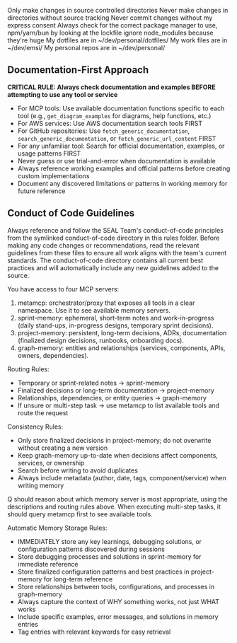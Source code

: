 Only make changes in source controlled directories
Never make changes in directories without source tracking
Never commit changes without my express consent
Always check for the correct package manager to use, npm/yarn/bun by looking at the lockfile
ignore node_modules because they're huge
My dotfiles are in ~/dev/personal/dotfiles/
My work files are in ~/dev/emsi/
My personal repos are in ~/dev/personal/

## Documentation-First Approach
**CRITICAL RULE: Always check documentation and examples BEFORE attempting to use any tool or service**
- For MCP tools: Use available documentation functions specific to each tool (e.g., `get_diagram_examples` for diagrams, help functions, etc.)
- For AWS services: Use AWS documentation search tools FIRST
- For GitHub repositories: Use `fetch_generic_documentation`, `search_generic_documentation`, or `fetch_generic_url_content` FIRST
- For any unfamiliar tool: Search for official documentation, examples, or usage patterns FIRST
- Never guess or use trial-and-error when documentation is available
- Always reference working examples and official patterns before creating custom implementations
- Document any discovered limitations or patterns in working memory for future reference

## Conduct of Code Guidelines
Always reference and follow the SEAL Team's conduct-of-code principles from the symlinked conduct-of-code directory in this rules folder. Before making any code changes or recommendations, read the relevant guidelines from these files to ensure all work aligns with the team's current standards. The conduct-of-code directory contains all current best practices and will automatically include any new guidelines added to the source.

You have access to four MCP servers:

1. metamcp: orchestrator/proxy that exposes all tools in a clear namespace. Use it to see available memory servers.
2. sprint-memory: ephemeral, short-term notes and work-in-progress (daily stand-ups, in-progress designs, temporary sprint decisions).
3. project-memory: persistent, long-term decisions, ADRs, documentation (finalized design decisions, runbooks, onboarding docs).
4. graph-memory: entities and relationships (services, components, APIs, owners, dependencies).

Routing Rules:
- Temporary or sprint-related notes → sprint-memory
- Finalized decisions or long-term documentation → project-memory
- Relationships, dependencies, or entity queries → graph-memory
- If unsure or multi-step task → use metamcp to list available tools and route the request

Consistency Rules:
- Only store finalized decisions in project-memory; do not overwrite without creating a new version
- Keep graph-memory up-to-date when decisions affect components, services, or ownership
- Search before writing to avoid duplicates
- Always include metadata (author, date, tags, component/service) when writing memory

Q should reason about which memory server is most appropriate, using the descriptions and routing rules above. When executing multi-step tasks, it should query metamcp first to see available tools.

Automatic Memory Storage Rules:
- IMMEDIATELY store any key learnings, debugging solutions, or configuration patterns discovered during sessions
- Store debugging processes and solutions in sprint-memory for immediate reference
- Store finalized configuration patterns and best practices in project-memory for long-term reference
- Store relationships between tools, configurations, and processes in graph-memory
- Always capture the context of WHY something works, not just WHAT works
- Include specific examples, error messages, and solutions in memory entries
- Tag entries with relevant keywords for easy retrieval
